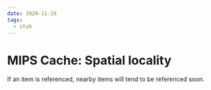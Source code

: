 ```yaml
---
date: 2020-11-19
tags: 
  - stub
---
```


# MIPS Cache: Spatial locality

If an item is referenced, nearby items will tend to be referenced soon.
